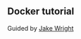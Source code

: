 ## Docker tutorial

Guided by [Jake Wright](https://github.com/jakewright/tutorials/tree/master/docker)
